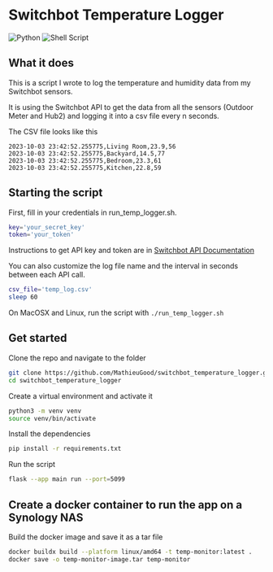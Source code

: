# Switchbot Temperature Logger
![Python](https://img.shields.io/badge/python-3670A0?style=for-the-badge&logo=python&logoColor=ffdd54) ![Shell Script](https://img.shields.io/badge/shell_script-%23121011.svg?style=for-the-badge&logo=gnu-bash&logoColor=white)



## What it does

This is a script I wrote to log the temperature and humidity data from my Switchbot sensors.

It is using the Switchbot API to get the data from all the sensors (Outdoor Meter and Hub2) and logging it into a csv file every n seconds.

The CSV file looks like this 
```csv
2023-10-03 23:42:52.255775,Living Room,23.9,56
2023-10-03 23:42:52.255775,Backyard,14.5,77
2023-10-03 23:42:52.255775,Bedroom,23.3,61
2023-10-03 23:42:52.255775,Kitchen,22.8,59
```

## Starting the script

First, fill in your credentials in run_temp_logger.sh.
```bash
key='your_secret_key'
token='your_token'
```
Instructions to get API key and token are in [Switchbot API Documentation](https://github.com/OpenWonderLabs/SwitchBotAPI)

You can also customize the log file name and the interval in seconds between each API call.
```bash
csv_file='temp_log.csv'
sleep 60
```

On MacOSX and Linux, run the script with ```./run_temp_logger.sh```


## Get started

Clone the repo and navigate to the folder
```bash
git clone https://github.com/MathieuGood/switchbot_temperature_logger.git
cd switchbot_temperature_logger
```

Create a virtual environment and activate it
```bash
python3 -m venv venv
source venv/bin/activate
```

Install the dependencies
```bash
pip install -r requirements.txt
```

Run the script
```bash
flask --app main run --port=5099
````


## Create a docker container to run the app on a Synology NAS

Build the docker image and save it as a tar file
```bash
docker buildx build --platform linux/amd64 -t temp-monitor:latest .    
docker save -o temp-monitor-image.tar temp-monitor  
```